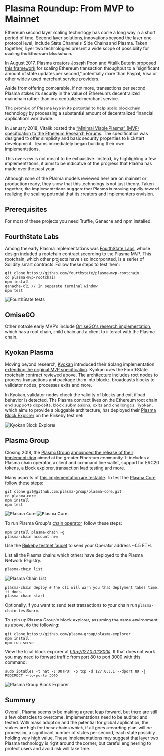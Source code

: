 # Plasma Roundup: From MVP to Mainnet

Ethereum second layer scaling technology has come a long way in a short period of time. Second layer solutions, innovations beyond the layer one protocol level, include State Channels, Side Chains and Plasma. Taken together, layer two technologies present a wide scope of possibility for scaling the Ethereum blockchain.

In August 2017, Plasma creators Joseph Poon and Vitalik Buterin [proposed this framework](https://plasma.io/plasma.pdf) for scaling Ethereum transaction throughput to a "significant amount of state updates per second," potentially more than Paypal, Visa or other widely used merchant service providers.

Aside from offering comparable, if not more, transactions per second Plasma stakes its security in the value of Ethereum’s decentralized mainchain rather than in a centralized merchant service.

The promise of Plasma lays in its potential to help scale blockchain technology by processing a substantial amount of decentralized financial applications worldwide.

In January 2018, Vitalik posted the [“Minimal Viable Plasma” (MVP) specification to the Ethereum Research Forums](https://ethresear.ch/t/minimal-viable-plasma/426). The specification was designed to offer simplicity and basic security properties to kickstart development. Teams immediately began building their own implementations.

This overview is not meant to be exhaustive. Instead, by highlighting a few implementations, it aims to be indicative of the progress that Plasma has made over the past year.

Although none of the Plasma models reviewed here are on mainnet or production ready, they show that this technology is not just theory. Taken together, the implementations suggest that Plasma is moving rapidly toward realizing the scaling potential that its creators and implementers envision.

## Prerequisites

For most of these projects you need Truffle, Ganache and npm installed.

## FourthState Labs

Among the early Plasma implementations was [FourthState Labs](https://github.com/FourthState/plasma-mvp-rootchain), whose design included a rootchain contract according to the Plasma MVP. This rootchain, which other projects have also incorporated, is a series of Solidity smart contracts. Follow these steps to test them:

```shell
git clone https://github.com/fourthstate/plasma-mvp-rootchain
cd plasma-mvp-rootchain
npm install
ganache-cli // In seperate terminal window
npm test
```

![FourthState tests](/images-for-article/Fourth-Estate/fourth-estate.png)

<!-- TODO: Running? -->

## OmiseGO

Other notable early MVP's include [OmiseGO's research implementation](https://github.com/omisego/plasma-mvp), which has a root chain, child chain and a client to interact with the Plasma chain.

## Kyokan Plasma

Moving beyond research, [Kyokan](https://github.com/kyokan/plasma) introduced their Golang implementation [extending the original MVP specification](https://kauri.io/article/7f9e1c04f3964016806becc33003bdf3/v4/minimum-viable-plasma-the-kyokan-implementation). Kyokan uses the FourthState rootchain contract reviewed above. The architecture includes root nodes to process transactions and package them into blocks, broadcasts blocks to validator nodes, processes exits and more.

In Kyokan, validator nodes check the validity of blocks and exit if bad behavior is detected. The Plasma contract lives on the Ethereum root chain and supports deposits, block submissions, exits and challenges. Kyokan, which aims to provide a pluggable architecture, has deployed their [Plasma Block Explorer](https://explorer.kyokan.io/) on the Rinkeby test net:

![Kyokan Block Explorer](/images-for-article/Kyokan/kyokan-block-explorer.png)

## Plasma Group

Closing 2018, the [Plasma Group](https://plasma.group/) [announced the release of their implementation](https://medium.com/plasma-group/plasma-spec-9d98d0f2fccf) aimed at the greater Ethereum community. It includes a Plasma chain operator, a client and command line wallet, support for ERC20 tokens, a block explorer, transaction load testing and more.

Many aspects of [this implementation are testable](https://github.com/plasma-group). To test the [Plasma Core](https://github.com/plasma-group/plasma-core) follow these steps:

```shell
git clone git@github.com:plasma-group/plasma-core.git
cd plasma-core
npm install
npm test
```

![Plasma Core](images-for-article/Plasma-Group/Plasma-Core/plasma-group-core-test-41-passing.png)
![Plasma Core](images-for-article/Plasma-Group/Plasma-Core/plasma-group-core-test-10-passing.png)

To run Plasma Group's [chain operator](https://github.com/plasma-group/plasma-chain-operator), follow these steps:

```shell
npm install plasma-chain -g
plasma-chain account new
```

Use the [Rinkeby testnet faucet](https://faucet.rinkeby.io/) to send your Operator address ~0.5 ETH.

List all the Plasma chains which others have deployed to the Plasma Network Registry.

```shell
plasma-chain list
```

![Plasma Chain List](images-for-article/Plasma-Group/Plasma-Chain-Operator/plasma-chain-list.png)

```shell
plasma-chain deploy # the cli will warn you that deplyment takes time. it does.
plasma-chain start
```

Optionally, if you want to send test transactions to your chain run `plasma-chain testSwarm`.

To spin up Plasma Group's block explorer, assuming the same environment as above, do the following:

```shell
git clone https://github.com/plasma-group/plasma-explorer
npm install
npm run serve
```

View the local block explorer at _<http://127.0.0.1:8000>_. If that does not work you may need to forward traffic from port 80 to port 3000 with this command:

```shell
sudo iptables -t nat -I OUTPUT -p tcp -d 127.0.0.1 --dport 80 -j REDIRECT --to-ports 3000
```

![Plasma Group Block Explorer](images-for-article/Plasma-Group/Plasma-Block-Explorer/plasma-block-explorer.png)

## Summary

Overall, Plasma seems to be making a great leap forward, but there are still a few obstacles to overcome. Implementations need to be audited and tested. With mass adoption and the potential for global application, the stakes are high for these chains which, if all goes according plan, will be processing a significant number of states per second, each state possibly holding very high value. These implementations may suggest that layer two Plasma technology is right around the corner, but careful engineering to protect users and avoid risk will take time.
